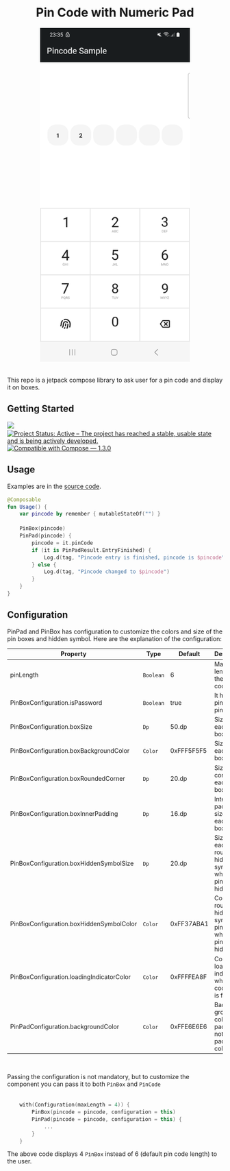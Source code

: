 <h1 align="center">Pin Code with Numeric Pad</h1>

<div align="center">
  <img src="../../images/pinview.png" alt="pin code pad demo" width=350>
</div>
<br>

This repo is a jetpack compose library to ask user for a pin code and display it on boxes.

## Getting Started
[![](https://jitpack.io/v/mo0rti/pincode-compose.svg)](https://jitpack.io/#mo0rti/pincode-compose)
[![Project Status: Active – The project has reached a stable, usable state and is being actively developed.](https://www.repostatus.org/badges/latest/active.svg)](https://www.repostatus.org/#active)
[![Compatible with Compose — 1.3.0](https://img.shields.io/badge/Compatible%20with%20Compose-1.3.0-brightgreen)](https://developer.android.com/jetpack/androidx/releases/compose-foundation#1.3.0)

## Usage

Examples are in the [source code](../../example/src/main/java/bluevelvet/composents/example/MainActivity.kt).

```kotlin
@Composable
fun Usage() {
    var pincode by remember { mutableStateOf("") }

    PinBox(pincode)
    PinPad(pincode) {
        pincode = it.pinCode
        if (it is PinPadResult.EntryFinished) {
            Log.d(tag, "Pincode entry is finished, pincode is $pincode")
        } else {
            Log.d(tag, "Pincode changed to $pincode")
        }
    }
}
```


## Configuration
PinPad and PinBox has configuration to customize the colors and size of the pin boxes and hidden symbol.
Here are the explanation of the configuration:

| Property                            | Type | Default | Description                                                           |
|-------------------------------------| ---- | ----------- |-----------------------------------------------------------------------|
| pinLength                           | `Boolean` | 6 | Maximum length for the pin code                                       |
| PinBoxConfiguration.isPassword                            | `Boolean` | true | It hides the pin code on pin box                                      |
| PinBoxConfiguration.boxSize         | `Dp` | 50.dp | Size of each pin box                                                  |
| PinBoxConfiguration.boxBackgroundColor               | `Color` | 0xFFF5F5F5 | Size of each pin box                                                  |
| PinBoxConfiguration.boxRoundedCorner                 | `Dp` | 20.dp | Size of corners of each pin box                                       |
| PinBoxConfiguration.boxInnerPadding                  | `Dp` | 16.dp | Internal padding size of each pin box                                 |
| PinBoxConfiguration.boxHiddenSymbolSize              | `Dp` | 20.dp | Size of each rounded hidden symbol when the pin code is hidden        |
| PinBoxConfiguration.boxHiddenSymbolColor             | `Color` | 0xFF37ABA1 | Color of rounded hidden symbol on pin box when the pin code is hidden |
| PinBoxConfiguration.loadingIndicatorColor             | `Color` | 0xFFFFEA8F | Color of loading indicator when pin code entry is finished            |
| PinPadConfiguration.backgroundColor | `Color` | 0xFFE6E6E6 | Back ground color of Pin pad, This is not the pin pad button color    |

<br/>


Passing the configuration is not mandatory, but to customize the component you can pass it to both `PinBox` and `PinCode`

```kotlin

    with(Configuration(maxLength = 4)) {
        PinBox(pincode = pincode, configuration = this)
        PinPad(pincode = pincode, configuration = this) {
            ...
        }
    }

```

The above code displays 4 `PinBox` instead of 6 (default pin code length) to the user.